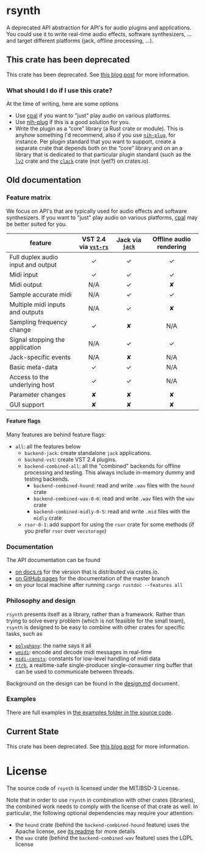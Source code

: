 # rsynth

A deprecated API abstraction for API's for audio plugins and applications.
You could use it to write real-time audio effects, software synthesizers, ... and target different platforms
(jack, offline processing, ...).

## This crate has been deprecated
This crate has been deprecated. See [this blog post](https://nckx.be/blog/rsynth-deprecation/) for more information.

### What should I do if I use this crate?
At the time of writing, here are some options
* Use [cpal](https://crates.io/crates/cpal) if you want to "just" play audio on various platforms.
* Use [nih-plug](https://github.com/robbert-vdh/nih-plug) if this is a good solution for you.
* Write the plugin as a “core” library (a Rust crate or module). This is anyhow something I'd recommend, also if you use [`nih-plug`](https://github.com/robbert-vdh/nih-plug), for instance. Per plugin standard that you want to support, create a separate crate that depends both on the “core” library and on an a library that is dedicated to that particular plugin standard (such as the [`lv2`](https://crates.io/crates/lv2) crate and the [`clack`](https://github.com/prokopyl/clack) crate (not (yet?) on crates.io). 

## Old documentation
### Feature matrix

We focus on API's that are typically used for audio effects and software synthesizers.
If you want to "just" play audio on various platforms, [cpal](https://crates.io/crates/cpal) may
be better suited for you.

| feature |  VST 2.4 via [`vst-rs`]      | Jack via [`jack`] | Offline audio rendering |
|---------|:------------------------------:|:-----------------:|:-----------------------:|
| Full duplex audio input and output |  ✓  |        ✓          |           ✓             |
| Midi input                         |  ✓  |        ✓          |           ✓             |
| Midi output                        | N/A |        ✓          |           ✘             |
| Sample accurate midi               | N/A |        ✓          |           ✓             |
| Multiple midi inputs and outputs   | N/A |        ✓          |           ✘             |
| Sampling frequency change          |  ✓  |        ✘          |          N/A            |
| Signal stopping the application    | N/A |        ✓          |           ✓             |
| Jack-specific events               | N/A |        ✘          |          N/A            |
| Basic meta-data                    |  ✓  |        ✓          |          N/A            |
| Access to the underlying host      |  ✓  |        ✓          |          N/A            |
| Parameter changes                  |  ✘  |        ✘          |           ✘             |
| GUI support                        |  ✘  |        ✘          |           ✘             |

#### Feature flags

Many features are behind feature flags: 
* `all`: all the features below
  * `backend-jack`: create standalone `jack` applications.
  * `backend-vst`: create VST 2.4 plugins.
  * `backend-combined-all`: all the "combined" backends for offline processing and testing. This always include in-memory dummy and testing backends.
    * `backend-combined-hound`: read and write `.wav` files with the `hound` crate
    * `backend-combined-wav-0-6`: read and write `.wav` files with the `wav` crate
    * `backend-combined-midly-0-5`: read and write `.mid` files with the `midly` crate 
  * `rsor-0-1`: add support for using the `rsor` crate for some methods (if you prefer `rsor` over `vecstorage`)

### Documentation

The API documentation can be found
* [on docs.rs](https://docs.rs/rsynth/) for the version that is distributed via crates.io.
* [on GitHub pages](https://pieterpenninckx.github.io/rsynth/rsynth) for the documentation of the master branch
* on your local machine after running `cargo rustdoc --features all`

### Philosophy and design
`rsynth` presents itself as a library, rather than a framework. 
Rather than trying to solve every problem (which is not feasible for the small team), 
`rsynth` is designed to be easy to combine with other crates for specific tasks, such as
* [`polyphony`](https://crates.io/crates/polyphony): the name says it all
* [`wmidi`](https://crates.io/crates/wmidi): encode and decode midi messages in real-time
* [`midi-consts`](https://crates.io/crates/midi-consts): constants for low-level handling of midi data
* [`rtrb`](crates.io/crates/rtrb), a realtime-safe single-producer single-consumer ring buffer that can be used to communicate between threads.

Background on the design can be found in the [design.md](design.md) document.

### Examples
There are full examples in 
[the examples folder in the source code](https://github.com/PieterPenninckx/rsynth/tree/master/examples).

## Current State
This crate has been deprecated. See [this blog post](https://nckx.be/blog/rsynth-deprecation/) for more information.

# License 

The source code of `rsynth` is licensed under the MIT/BSD-3 License.

Note that in order to use `rsynth` in combination with other crates (libraries), the combined work needs
to comply with the license of that crate as well. In particular, the following optional dependencies may require your attention:
* the `hound` crate (behind the `backend-combined-hound` feature) uses the Apache license, see [its readme](https://github.com/ruuda/hound#license) for more details
* the `wav` crate (behind the `backend-combined-wav` feature) uses the LGPL license

[`vst-rs`]: https://github.com/RustAudio/vst-rs
[`jack`]:https://crates.io/crates/jack
